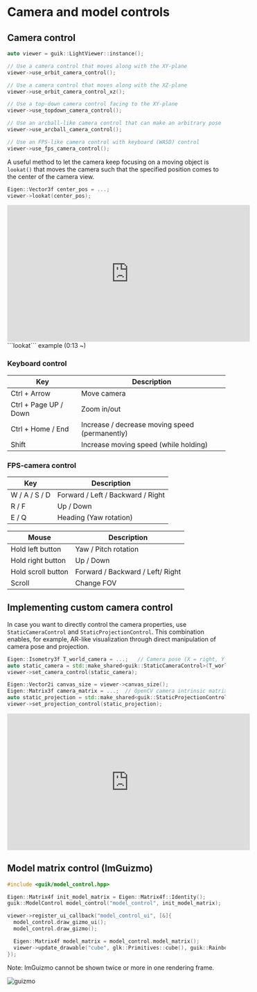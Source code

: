 # Camera and model controls

## Camera control

```cpp
auto viewer = guik::LightViewer::instance();

// Use a camera control that moves along with the XY-plane
viewer->use_orbit_camera_control();

// Use a camera control that moves along with the XZ-plane
viewer->use_orbit_camera_control_xz();

// Use a top-down camera control facing to the XY-plane
viewer->use_topdown_camera_control();

// Use an arcball-like camera control that can make an arbitrary pose
viewer->use_arcball_camera_control();

// Use an FPS-like camera control with keyboard (WASD) control
viewer->use_fps_camera_control();
```

A useful method to let the camera keep focusing on a moving object is ```lookat()``` that moves the camera such that the specified position comes to the center of the camera view.

```cpp
Eigen::Vector3f center_pos = ...;
viewer->lookat(center_pos);
```

<iframe width="560" height="315" src="https://www.youtube.com/embed/TarRKF_Xd2E?start=13" title="YouTube video player" frameborder="0" allow="accelerometer; autoplay; clipboard-write; encrypted-media; gyroscope; picture-in-picture" allowfullscreen></iframe>
```lookat``` example (0:13 ~)

### Keyboard control

| Key                    | Description                                    |
| ---------------------- | ---------------------------------------------- |
| Ctrl + Arrow           | Move camera                                    |
| Ctrl + Page UP / Down  | Zoom in/out                                    |
| Ctrl + Home / End      | Increase / decrease moving speed (permanently) |
| Shift                  | Increase moving speed (while holding)          |

### FPS-camera control

| Key                    | Description                                    |
| ---------------------- | ---------------------------------------------- |
| W / A / S / D          | Forward / Left / Backward / Right              |
| R / F                  | Up / Down                                      |
| E / Q                  | Heading (Yaw rotation)                         |

| Mouse                  | Description                                    |
| ---------------------- | ---------------------------------------------- |
| Hold left button       | Yaw / Pitch rotation                           |
| Hold right button      | Up / Down                                      |
| Hold scroll button     | Forward / Backward / Left/ Right               |
| Scroll                 | Change FOV                                     |


## Implementing custom camera control

In case you want to directly control the camera properties, use `StaticCameraControl` and `StaticProjectionControl`. This  combination enables, for example, AR-like visualization through direct manipulation of camera pose and projection.

```cpp
Eigen::Isometry3f T_world_camera = ...;   // Camera pose (X = right, Y = down, Z = forward)
auto static_camera = std::make_shared<guik::StaticCameraControl>(T_world_camera);
viewer->set_camera_control(static_camera);

Eigen::Vector2i canvas_size = viewer->canvas_size();
Eigen::Matrix3f camera_matrix = ...;  // OpenCV camera intrinsic matrix [[fx, 0, cx], [0, fy, cy], [0, 0, 1]]
auto static_projection = std::make_shared<guik::StaticProjectionControl>(canvas_size, camera_matrix);
viewer->set_projection_control(static_projection);
```

<iframe width="560" height="315" src="https://www.youtube.com/embed/BI42gZO-IEY?si=fFFv46eZN9ge-Y3d" title="YouTube video player" frameborder="0" allow="accelerometer; autoplay; clipboard-write; encrypted-media; gyroscope; picture-in-picture; web-share" allowfullscreen></iframe>


## Model matrix control (ImGuizmo)

```cpp
#include <guik/model_control.hpp>

Eigen::Matrix4f init_model_matrix = Eigen::Matrix4f::Identity();
guik::ModelControl model_control("model_control", init_model_matrix);

viewer->register_ui_callback("model_control_ui", [&]{
  model_control.draw_gizmo_ui();
  model_control.draw_gizmo();

  Eigen::Matrix4f model_matrix = model_control.model_matrix();
  viewer->update_drawable("cube", glk::Primitives::cube(), guik::Rainbow(model_matrix));
});
```

Note: ImGuizmo cannot be shown twice or more in one rendering frame.

![guizmo](https://user-images.githubusercontent.com/31344317/210159001-58b69d32-70b2-4fd1-9885-d40af93514d4.gif)
